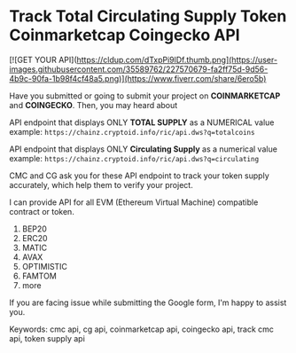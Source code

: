 # Track Total Circulating Supply Token Coinmarketcap Coingecko API

[![GET YOUR API](https://cldup.com/dTxpPi9lDf.thumb.png](https://user-images.githubusercontent.com/35589762/227570679-fa2ff75d-9d56-4b9c-90fa-1b98f4cf48a5.png)](https://www.fiverr.com/share/6ero5b)

Have you submitted or going to submit your project on **COINMARKETCAP** and **COINGECKO**.
Then, you may heard about

API endpoint that displays ONLY **TOTAL SUPPLY** as a NUMERICAL value
example:
`https://chainz.cryptoid.info/ric/api.dws?q=totalcoins`

API endpoint that displays ONLY **Circulating Supply** as a numerical value
example: 
`https://chainz.cryptoid.info/ric/api.dws?q=circulating`

CMC and CG ask you for these API endpoint to track your token supply accurately, which help them to verify your project.

I can provide API for all EVM (Ethereum Virtual Machine) compatible contract or token.
1. BEP20
2. ERC20
3. MATIC
4. AVAX
5. OPTIMISTIC
6. FAMTOM
7. more

If you are facing issue while submitting the Google form, I'm happy to assist you.

Keywords:
cmc api, cg api, coinmarketcap api, coingecko api, track cmc api, token supply api

